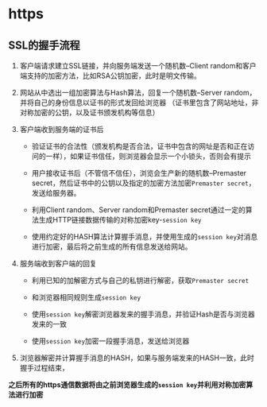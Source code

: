 # https

## SSL的握手流程

1. 客户端请求建立SSL链接，并向服务端发送一个随机数–Client random和客户端支持的加密方法，比如RSA公钥加密，此时是明文传输。 

2. 网站从中选出一组加密算法与Hash算法，回复一个随机数–Server random，并将自己的身份信息以证书的形式发回给浏览器
（证书里包含了网站地址，非对称加密的公钥，以及证书颁发机构等信息）

3. 客户端收到服务端的证书后
    
    - 验证证书的合法性（颁发机构是否合法，证书中包含的网址是否和正在访问的一样），如果证书信任，则浏览器会显示一个小锁头，否则会有提示
    
    - 用户接收证书后（不管信不信任），浏览会生产新的随机数–Premaster secret，然后证书中的公钥以及指定的加密方法加密`Premaster secret`，发送给服务器。
    
    - 利用Client random、Server random和Premaster secret通过一定的算法生成HTTP链接数据传输的对称加密key-`session key`
    
    - 使用约定好的HASH算法计算握手消息，并使用生成的`session key`对消息进行加密，最后将之前生成的所有信息发送给网站。 
    
4. 服务端收到客户端的回复

    - 利用已知的加解密方式与自己的私钥进行解密，获取`Premaster secret`
    
    - 和浏览器相同规则生成`session key`
    
    - 使用`session key`解密浏览器发来的握手消息，并验证Hash是否与浏览器发来的一致
    
    - 使用`session key`加密一段握手消息，发送给浏览器
    
5. 浏览器解密并计算握手消息的HASH，如果与服务端发来的HASH一致，此时握手过程结束，


**之后所有的https通信数据将由之前浏览器生成的`session key`并利用对称加密算法进行加密**
    
